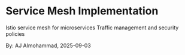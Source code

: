 # Service Mesh Implementation

Istio service mesh for microservices
Traffic management and security policies


By: AJ Almohammad, 2025-09-03
